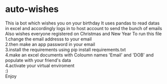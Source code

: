 # auto-wishes
This ia bot which wishes you on your birthday 
It uses pandas to read datas in excel and accordingly logs in to host account to send the bunch of emails
Also wishes everyone registered on Christmas and New Year 
To run this file <br/>
1.change the email addresss to your email<br/>
2.then make an app password in your email<br/>
3.install the requirements using pip install requirements.txt<br/>
4.make an excel documents with Coloumn names 'Email' and 'DOB' and populate with your friend's data </br>
4.activate your virtual enviroment<br/>
 :)<br/>
 Enjoy<br/>
 
